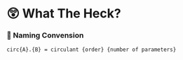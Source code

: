 # 😲 What The Heck?

### 🦒 Naming Convension 

    circ{A}.{B} = circulant {order} {number of parameters}